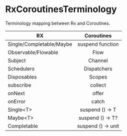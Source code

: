 # RxCoroutinesTerminology
Terminology mapping between Rx and Coroutines.

| RX                         | Coroutines         |
| -------------------------- |:------------------:|
| Single/Completable/Maybe   | suspend function   |
| Observable/Flowable        | Flow               |
| Subject                    | Channel            |
| Schedulers                 | Dispatchers        |
| Disposables                | Scopes             |
| subscribe                  | collect            |
| onNext                     | offer              |
| onError                    | catch              |
| Single\<T\>                | suspend () -> T    |
| Maybe\<T\>                 | suspend () -> T?   |
| Completable                | suspend () -> unit |

